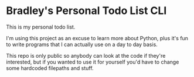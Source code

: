 # Bradley's Personal Todo List CLI
This is my personal todo list.

I'm using this project as an excuse to learn more about Python, plus it's fun to write programs that I can actually use on a day to day basis.

This repo is only public so anybody can look at the code if they're interested, but if you wanted to use it for yourself you'd have to change some hardcoded filepaths and stuff.
